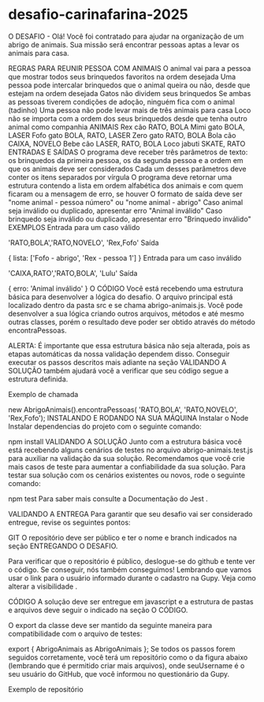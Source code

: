 # desafio-carinafarina-2025
O DESAFIO  - Olá! Você foi contratado para ajudar na organização de um abrigo de animais. Sua missão será encontrar pessoas aptas a levar os animais para casa.

REGRAS PARA REUNIR PESSOA COM ANIMAIS
O animal vai para a pessoa que mostrar todos seus brinquedos favoritos na ordem desejada
Uma pessoa pode intercalar brinquedos que o animal queira ou não, desde que estejam na ordem desejada
Gatos não dividem seus brinquedos
Se ambas as pessoas tiverem condições de adoção, ninguém fica com o animal (tadinho)
Uma pessoa não pode levar mais de três animais para casa
Loco não se importa com a ordem dos seus brinquedos desde que tenha outro animal como companhia
ANIMAIS
Rex	cão	RATO, BOLA
Mimi	gato	BOLA, LASER
Fofo	gato	BOLA, RATO, LASER
Zero	gato	RATO, BOLA
Bola	cão	CAIXA, NOVELO
Bebe	cão	LASER, RATO, BOLA
Loco	jabuti	SKATE, RATO
ENTRADAS E SAÍDAS
O programa deve receber três parâmetros de texto: os brinquedos da primeira pessoa, os da segunda pessoa e a ordem em que os animais deve ser considerados
Cada um desses parâmetros deve conter os itens separados por vírgula
O programa deve retornar uma estrutura contendo a lista em ordem alfabética dos animais e com quem ficaram ou a mensagem de erro, se houver
O formato de saída deve ser "nome animal - pessoa número" ou "nome animal - abrigo"
Caso animal seja inválido ou duplicado, apresentar erro "Animal inválido"
Caso brinquedo seja inválido ou duplicado, apresentar erro "Brinquedo inválido"
EXEMPLOS
Entrada para um caso válido


'RATO,BOLA','RATO,NOVELO', 'Rex,Fofo'
Saída


{
  lista: ['Fofo - abrigo', 'Rex - pessoa 1']
}
Entrada para um caso inválido


'CAIXA,RATO','RATO,BOLA', 'Lulu'
Saída


{
  erro: 'Animal inválido'
}
O CÓDIGO
Você está recebendo uma estrutura básica para desenvolver a lógica do desafio. O arquivo principal está localizado dentro da pasta src e se chama abrigo-animais.js. Você pode desenvolver a sua lógica criando outros arquivos, métodos e até mesmo outras classes, porém o resultado deve poder ser obtido através do método encontraPessoas.

ALERTA:
É importante que essa estrutura básica não seja alterada, pois as etapas automáticas da nossa validação dependem disso. Conseguir executar os passos descritos mais adiante na seção VALIDANDO A SOLUÇÃO também ajudará você a verificar que seu código segue a estrutura definida.

Exemplo de chamada


  new AbrigoAnimais().encontraPessoas(
      'RATO,BOLA', 'RATO,NOVELO', 'Rex,Fofo');
INSTALANDO E RODANDO NA SUA MÁQUINA
Instalar o Node 
Instalar dependencias do projeto com o seguinte comando:

npm install
VALIDANDO A SOLUÇÃO
Junto com a estrutura básica você está recebendo alguns cenários de testes no arquivo abrigo-animais.test.js para auxiliar na validação da sua solução. Recomendamos que você crie mais casos de teste para aumentar a confiabilidade da sua solução.
Para testar sua solução com os cenários existentes ou novos, rode o seguinte comando:


npm test
Para saber mais consulte a Documentação do Jest .

VALIDANDO A ENTREGA
Para garantir que seu desafio vai ser considerado entregue, revise os seguintes pontos:

GIT
O repositório deve ser público e ter o nome e branch indicados na seção ENTREGANDO O DESAFIO.

Para verificar que o repositório é público, deslogue-se do github e tente ver o código. Se conseguir, nós também conseguimos! Lembrando que vamos usar o link para o usuário informado durante o cadastro na Gupy. Veja como alterar a visibilidade .

CÓDIGO
A solução deve ser entregue em javascript e a estrutura de pastas e arquivos deve seguir o indicado na seção O CÓDIGO.

O export da classe deve ser mantido da seguinte maneira para compatibilidade com o arquivo de testes:


export { AbrigoAnimais as AbrigoAnimais };
Se todos os passos forem seguidos corretamente, você terá um repositório como o da figura abaixo (lembrando que é permitido criar mais arquivos), onde seuUsername é o seu usuário do GitHub, que você informou no questionário da Gupy.

Exemplo de repositório
